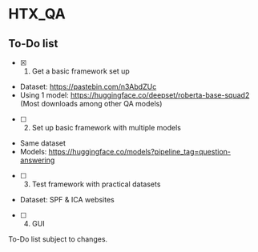 # HTX_QA

## To-Do list
- [x] 1) Get a basic framework set up
- Dataset: https://pastebin.com/n3AbdZUc
- Using 1 model: https://huggingface.co/deepset/roberta-base-squad2 (Most downloads among other QA models)  
- [ ] 2) Set up basic framework with multiple models
- Same dataset
- Models: https://huggingface.co/models?pipeline_tag=question-answering
- [ ] 3) Test framework with practical datasets
- Dataset: SPF & ICA websites
- [ ] 4) GUI

To-Do list subject to changes.
